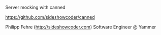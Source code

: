 Server mocking with canned

https://github.com/sideshowcoder/canned

Philipp Fehre (http://sideshowcoder.com)
Software Engineer @ Yammer